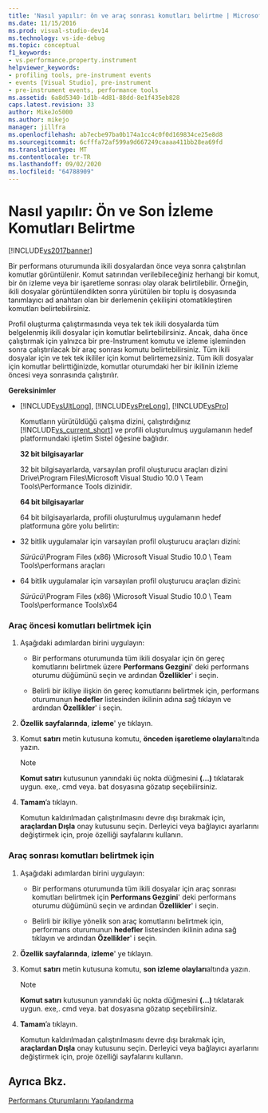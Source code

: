 ```yaml
---
title: 'Nasıl yapılır: ön ve araç sonrası komutları belirtme | Microsoft Docs'
ms.date: 11/15/2016
ms.prod: visual-studio-dev14
ms.technology: vs-ide-debug
ms.topic: conceptual
f1_keywords:
- vs.performance.property.instrument
helpviewer_keywords:
- profiling tools, pre-instrument events
- events [Visual Studio], pre-instrument
- pre-instrument events, performance tools
ms.assetid: 6a8d5340-1d1b-4d81-88dd-8e1f435eb828
caps.latest.revision: 33
author: MikeJo5000
ms.author: mikejo
manager: jillfra
ms.openlocfilehash: ab7ecbe97ba0b174a1cc4c0f0d169834ce25e8d8
ms.sourcegitcommit: 6cfffa72af599a9d667249caaaa411bb28ea69fd
ms.translationtype: MT
ms.contentlocale: tr-TR
ms.lasthandoff: 09/02/2020
ms.locfileid: "64788909"
---
```

# <a name="how-to-specify-pre--and-post-instrument-commands"></a>Nasıl yapılır: Ön ve Son İzleme Komutları Belirtme
[!INCLUDE[vs2017banner](../includes/vs2017banner.md)]

Bir performans oturumunda ikili dosyalardan önce veya sonra çalıştırılan komutlar görüntülenir. Komut satırından verilebileceğiniz herhangi bir komut, bir ön izleme veya bir işaretleme sonrası olay olarak belirtilebilir. Örneğin, ikili dosyalar görüntülendikten sonra yürütülen bir toplu iş dosyasında tanımlayıcı ad anahtarı olan bir derlemenin çekilişini otomatikleştiren komutları belirtebilirsiniz.  
  
 Profil oluşturma çalıştırmasında veya tek tek ikili dosyalarda tüm belgelenmiş ikili dosyalar için komutlar belirtebilirsiniz. Ancak, daha önce çalıştırmak için yalnızca bir pre-Instrument komutu ve izleme işleminden sonra çalıştırılacak bir araç sonrası komutu belirtebilirsiniz. Tüm ikili dosyalar için ve tek tek ikililer için komut belirtemezsiniz. Tüm ikili dosyalar için komutlar belirttiğinizde, komutlar oturumdaki her bir ikilinin izleme öncesi veya sonrasında çalıştırılır.  
  
 **Gereksinimler**  
  
- [!INCLUDE[vsUltLong](../includes/vsultlong-md.md)], [!INCLUDE[vsPreLong](../includes/vsprelong-md.md)], [!INCLUDE[vsPro](../includes/vspro-md.md)]  
  
  Komutların yürütüldüğü çalışma dizini, çalıştırdığınız [!INCLUDE[vs_current_short](../includes/vs-current-short-md.md)] ve profili oluşturulmuş uygulamanın hedef platformundaki işletim Sistel öğesine bağlıdır.  
  
  **32 bit bilgisayarlar**  
  
  32 bit bilgisayarlarda, varsayılan profil oluşturucu araçları dizini Drive\Program Files\Microsoft Visual Studio 10.0 \ Team Tools\Performance Tools dizinidir.  
  
  **64 bit bilgisayarlar**  
  
  64 bit bilgisayarlarda, profili oluşturulmuş uygulamanın hedef platformuna göre yolu belirtin:  
  
- 32 bitlik uygulamalar için varsayılan profil oluşturucu araçları dizini:  
  
   *Sürücü*\Program Files (x86) \Microsoft Visual Studio 10.0 \ Team Tools\performans araçları  
  
- 64 bitlik uygulamalar için varsayılan profil oluşturucu araçları dizini:  
  
   *Sürücü*\Program Files (x86) \Microsoft Visual Studio 10.0 \ Team Tools\performance Tools\x64  
  
### <a name="to-specify-pre-instrument-commands"></a>Araç öncesi komutları belirtmek için  
  
1. Aşağıdaki adımlardan birini uygulayın:  
  
    - Bir performans oturumunda tüm ikili dosyalar için ön gereç komutlarını belirtmek üzere **Performans Gezgini**' deki performans oturumu düğümünü seçin ve ardından **Özellikler**' i seçin.  
  
    - Belirli bir ikiliye ilişkin ön gereç komutlarını belirtmek için, performans oturumunun **hedefler** listesinden ikilinin adına sağ tıklayın ve ardından **Özellikler**' i seçin.  
  
2. **Özellik sayfalarında**, **izleme**' ye tıklayın.  
  
3. Komut **satırı** metin kutusuna komutu, **önceden işaretleme olayları**altında yazın.  
  
    > [!NOTE]
    > **Komut satırı** kutusunun yanındaki üç nokta düğmesini **(...)** tıklatarak uygun. exe,. cmd veya. bat dosyasına gözatıp seçebilirsiniz.  
  
4. **Tamam**’a tıklayın.  
  
     Komutun kaldırılmadan çalıştırılmasını devre dışı bırakmak için, **araçlardan Dışla** onay kutusunu seçin. Derleyici veya bağlayıcı ayarlarını değiştirmek için, proje özelliği sayfalarını kullanın.  
  
### <a name="to-specify-post-instrument-commands"></a>Araç sonrası komutları belirtmek için  
  
1. Aşağıdaki adımlardan birini uygulayın:  
  
    - Bir performans oturumunda tüm ikili dosyalar için araç sonrası komutları belirtmek için **Performans Gezgini**' deki performans oturumu düğümünü seçin ve ardından **Özellikler**' i seçin.  
  
    - Belirli bir ikiliye yönelik son araç komutlarını belirtmek için, performans oturumunun **hedefler** listesinden ikilinin adına sağ tıklayın ve ardından **Özellikler**' i seçin.  
  
2. **Özellik sayfalarında**, **izleme**' ye tıklayın.  
  
3. Komut **satırı** metin kutusuna komutu, **son izleme olayları**altında yazın.  
  
    > [!NOTE]
    > **Komut satırı** kutusunun yanındaki üç nokta düğmesini **(...)** tıklatarak uygun. exe,. cmd veya. bat dosyasına gözatıp seçebilirsiniz.  
  
4. **Tamam**’a tıklayın.  
  
     Komutun kaldırılmadan çalıştırılmasını devre dışı bırakmak için, **araçlardan Dışla** onay kutusunu seçin. Derleyici veya bağlayıcı ayarlarını değiştirmek için, proje özelliği sayfalarını kullanın.  
  
## <a name="see-also"></a>Ayrıca Bkz.  
 [Performans Oturumlarını Yapılandırma](../profiling/configuring-performance-sessions.md)
